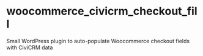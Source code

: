 # woocommerce_civicrm_checkout_fill
Small WordPress plugin to auto-populate Woocommerce checkout fields with CiviCRM data

